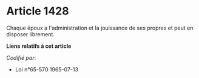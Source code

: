 # Article 1428

Chaque époux a l'administration et la jouissance de ses propres et peut en disposer librement.

**Liens relatifs à cet article**

_Codifié par_:

  - Loi n°65-570 1965-07-13
